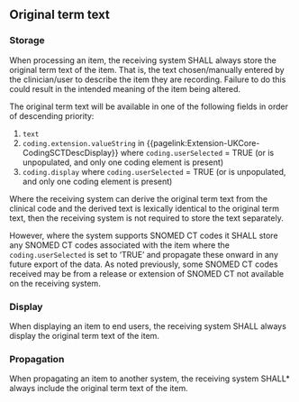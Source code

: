 ## Original term text

<h3 id="original-term-text-storage">Storage</h3>

When processing an item, the receiving system SHALL always store the original term text of the item. That is, the text chosen/manually entered by the clinician/user to describe the item they are recording. Failure to do this could result in the intended meaning of the item being altered.

The original term text will be available in one of the following fields in order of descending priority:
1. `text`
2. `coding.extension.valueString` in {{pagelink:Extension-UKCore-CodingSCTDescDisplay}} where `coding.userSelected` = TRUE (or is unpopulated, and only one coding element is present)
3. `coding.display` where `coding.userSelected` = TRUE (or is unpopulated, and only one coding element is present)

Where the receiving system can derive the original term text from the clinical code and the derived text is lexically identical to the original term text, then the receiving system is not required to store the text separately.

However, where the system supports SNOMED CT codes it SHALL store any SNOMED CT codes associated with the item where the `coding.userSelected` is set to ‘TRUE’ and propagate these onward in any future export of the data. As noted previously, some SNOMED CT codes received may be from a release or extension of SNOMED CT not available on the receiving system.

<h3 id="original-term-text-display">Display</h3>

When displaying an item to end users, the receiving system SHALL always display the original term text of the item.

<h3 id="original-term-text-propagation">Propagation</h3>

When propagating an item to another system, the receiving system SHALL* always include the original term text of the item.